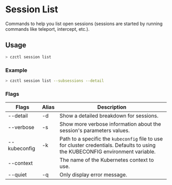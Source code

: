# Session List

Commands to help you list open sessions (sessions are started by running commands like teleport, intercept, etc.).

## Usage

```bash
> czctl session list
```

### Example

```bash
> czctl session list --subsessions --detail
```

### Flags

| Flags          | Alias | Description
| -------------- | ----- | -----------
| --detail       | -d    | Show a detailed breakdown for sessions.
| --verbose      | -s    | Show more verbose information about the session's parameters values.
| --kubeconfig   | -k    | Path to a specific the `kubeconfig` file to use for cluster credentials. Defaults to using the KUBECONFIG environment variable.
| --context      |       | The name of the Kubernetes context to use.
| --quiet        | -q    | Only display error message.
